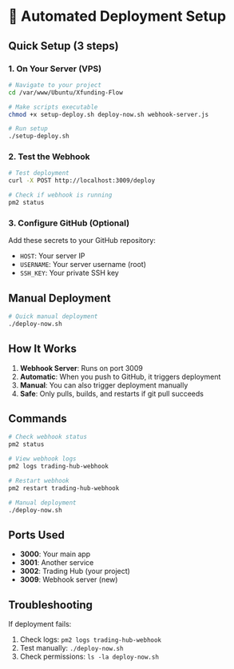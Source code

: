 # 🚀 Automated Deployment Setup

## Quick Setup (3 steps)

### 1. On Your Server (VPS)

```bash
# Navigate to your project
cd /var/www/Ubuntu/Xfunding-Flow

# Make scripts executable
chmod +x setup-deploy.sh deploy-now.sh webhook-server.js

# Run setup
./setup-deploy.sh
```

### 2. Test the Webhook

```bash
# Test deployment
curl -X POST http://localhost:3009/deploy

# Check if webhook is running
pm2 status
```

### 3. Configure GitHub (Optional)

Add these secrets to your GitHub repository:
- `HOST`: Your server IP
- `USERNAME`: Your server username (root)
- `SSH_KEY`: Your private SSH key

## Manual Deployment

```bash
# Quick manual deployment
./deploy-now.sh
```

## How It Works

1. **Webhook Server**: Runs on port 3009
2. **Automatic**: When you push to GitHub, it triggers deployment
3. **Manual**: You can also trigger deployment manually
4. **Safe**: Only pulls, builds, and restarts if git pull succeeds

## Commands

```bash
# Check webhook status
pm2 status

# View webhook logs
pm2 logs trading-hub-webhook

# Restart webhook
pm2 restart trading-hub-webhook

# Manual deployment
./deploy-now.sh
```

## Ports Used

- **3000**: Your main app
- **3001**: Another service
- **3002**: Trading Hub (your project)
- **3009**: Webhook server (new)

## Troubleshooting

If deployment fails:
1. Check logs: `pm2 logs trading-hub-webhook`
2. Test manually: `./deploy-now.sh`
3. Check permissions: `ls -la deploy-now.sh`
